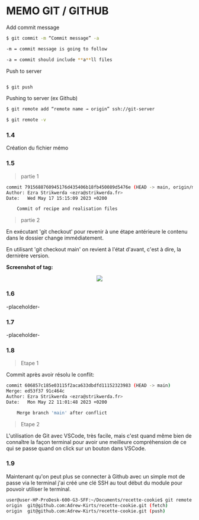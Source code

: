# MEMO GIT / GITHUB



Add commit message 

```bash
$ git commit -m “Commit message” -a

-m = commit message is going to follow

-a = commit should include **a**ll files
```

Push to server

```bash

$ git push
```

Pushing to server (ex Github)

```bash
$ git remote add “remote name → origin” ssh://git-server

$ git remote -v
```


### 1.4

Création du fichier mémo 

### 1.5

> partie 1 

```bash
commit 7915688760945176d435406b18fb450089d5476e (HEAD -> main, origin/main)
Author: Ezra Strikwerda <ezra@strikwerda.fr>
Date:   Wed May 17 15:15:09 2023 +0200

    Commit of recipe and realisation files
```


> partie 2 

En exécutant 'git checkout' pour revenir à une étape antérieure le contenu dans le dossier change immédiatement. 

En utilisant 'git checkout main' on revient à l'état d'avant, c'est à dire, la dernirère version. 

**Screenshot of tag:**
<p align="center">
  <img src="http://i.imgur.com/uppJjda.png" />
</p>


### 1.6

-placeholder-

### 1.7

-placeholder-

### 1.8

>Etape 1

Commit après avoir résolu le conflit:

```bash
commit 606857c185e03115f2aca633dbdfd11152323983 (HEAD -> main)
Merge: ed53f37 91c464c
Author: Ezra Strikwerda <ezra@strikwerda.fr>
Date:   Mon May 22 11:01:48 2023 +0200

    Merge branch 'main' after conflict
```

>Etape 2

L'utilisation de Git avec VSCode, très facile, mais c'est quand même bien de connaître la façon terminal pour avoir une meilleure compréhension de ce qui se passe quand on click sur un bouton dans VSCode. 


### 1.9
Maintenant qu'on peut plus se connecter à Github avec un simple mot de passe via le terminal j'ai créé une clé SSH au tout début du module pour pouvoir utiliser le terminal. 

```bash
user@user-HP-ProDesk-600-G3-SFF:~/Documents/recette-cookie$ git remote -v
origin	git@github.com:Adrew-Kirts/recette-cookie.git (fetch)
origin	git@github.com:Adrew-Kirts/recette-cookie.git (push)
```


